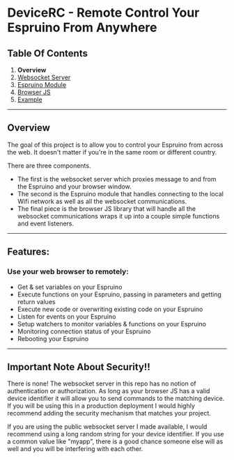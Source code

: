 # DeviceRC - Remote Control Your Espruino From Anywhere

## Table Of Contents
 1. **Overview**
 2. [Websocket Server](https://github.com/protoroboticsgit/espruino/blob/master/devicerc/readme_server.md)
 3. [Espruino Module](https://github.com/protoroboticsgit/espruino/tree/master/devicerc/readme_espruino.md)
 4. [Browser JS](https://github.com/protoroboticsgit/espruino/blob/master/devicerc/readme_browser.md)
 5. [Example](https://github.com/protoroboticsgit/espruino/blob/master/devicerc/readme_example_1.md)

----------------------------------------------

## Overview

The goal of this project is to allow you to control your Espruino from across the web. It doesn't matter if you're in the same room or different country.

There are three components.  

 - The first is the websocket server which proxies message to and from the Espruino and your browser window.
 - The second is the Espruino module that handles connecting to the local Wifi network as well as all the websocket communications.
 - The final piece is the browser JS library that will handle all the websocket communications wraps it up into a couple simple functions and event listeners.


----------------------------------------------

## Features:

### Use your web browser to remotely:
 - Get & set variables on your Espruino
 - Execute functions on your Espruino, passing in parameters and getting return values
 - Execute new code or overwriting existing code on your Espruino
 - Listen for events on your Espruino
 - Setup watchers to monitor variables & functions on your Espruino
 - Monitoring connection status of your Espruino
 - Rebooting your Espruino

----------------------------------------------

## Important Note About Security!!

There is none! The websocket server in this repo has no notion of authentication or authorization. As long as your browser JS has a valid device identifier it will allow you to send commands to the matching device. If you will be using this in a production deployment I would highly recommend adding the security mechanism that matches your project.  

If you are using the public websocket server I made available, I would recommend using a long random string for your device identifier. If you use a common value like "myapp", there is a good chance someone else will as well and you will be interfering with each other.
